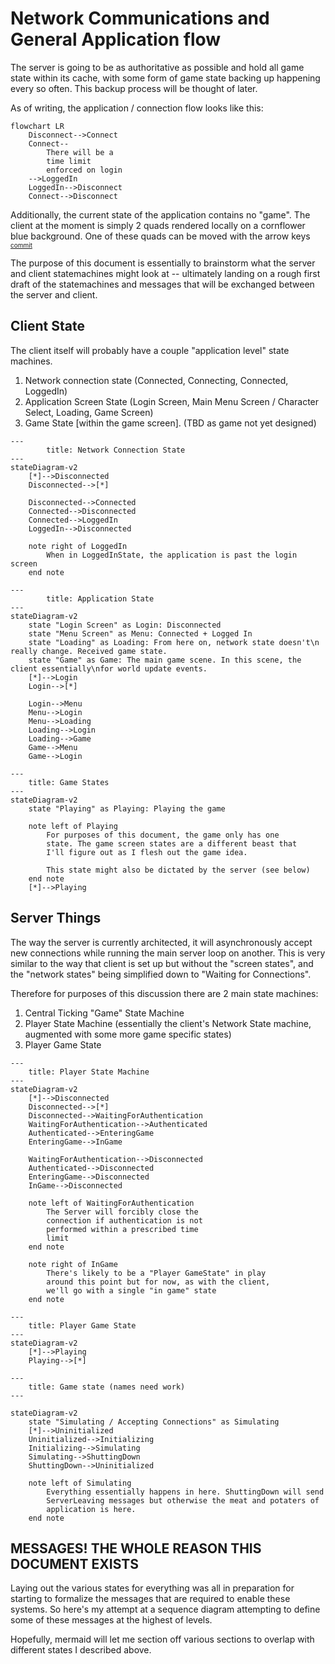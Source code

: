 # Network Communications and General Application flow

The server is going to be as authoritative as possible and hold all game state within its cache, with some form of game state 
backing up happening every so often. This backup process will be thought of later.

As of writing, the application / connection flow looks like this:

```mermaid
flowchart LR
    Disconnect-->Connect
    Connect--
        There will be a
        time limit
        enforced on login
    -->LoggedIn
    LoggedIn-->Disconnect
    Connect-->Disconnect
```
Additionally, the current state of the application contains no "game". The client at the moment is simply 2 quads 
rendered locally on a cornflower blue background. One of these quads can be moved with the arrow keys <span style="font-size:10px;vertical-align:top">[commit](https://github.com/Ozzadar/Lights/commit/9a8a0a4cf3b93f69030b7e37261d31f074284f36)</span>

The purpose of this document is essentially to brainstorm what the server and client statemachines might look at -- ultimately
landing on a rough first draft of the statemachines and messages that will be exchanged between the server and client.

## Client State

The client itself will probably have a couple "application level" state machines.

1. Network connection state (Connected, Connecting, Connected, LoggedIn)
2. Application Screen State (Login Screen, Main Menu Screen / Character Select, Loading, Game Screen)
3. Game State [within the game screen]. (TBD as game not yet designed)

```mermaid
---
        title: Network Connection State
---
stateDiagram-v2
    [*]-->Disconnected
    Disconnected-->[*]
    
    Disconnected-->Connected
    Connected-->Disconnected
    Connected-->LoggedIn
    LoggedIn-->Disconnected
    
    note right of LoggedIn
        When in LoggedInState, the application is past the login screen
    end note
```

```mermaid 
---
        title: Application State
---
stateDiagram-v2
    state "Login Screen" as Login: Disconnected
    state "Menu Screen" as Menu: Connected + Logged In
    state "Loading" as Loading: From here on, network state doesn't\n really change. Received game state.
    state "Game" as Game: The main game scene. In this scene, the client essentially\nfor world update events.
    [*]-->Login
    Login-->[*]
    
    Login-->Menu
    Menu-->Login
    Menu-->Loading
    Loading-->Login
    Loading-->Game
    Game-->Menu
    Game-->Login
```

```mermaid
---
    title: Game States
---
stateDiagram-v2
    state "Playing" as Playing: Playing the game

    note left of Playing
        For purposes of this document, the game only has one 
        state. The game screen states are a different beast that
        I'll figure out as I flesh out the game idea.
        
        This state might also be dictated by the server (see below)
    end note
    [*]-->Playing
```

## Server Things

The way the server is currently architected, it will asynchronously accept new connections while running the main server loop on another.
This is very similar to the way that client is set up but without the "screen states", and the "network states" being simplified down to "Waiting for Connections".

Therefore for purposes of this discussion there are 2 main state machines:

1. Central Ticking "Game" State Machine
2. Player State Machine (essentially the client's Network State machine, augmented with some more game specific states)
3. Player Game State

```mermaid
---
    title: Player State Machine
---
stateDiagram-v2
    [*]-->Disconnected
    Disconnected-->[*]
    Disconnected-->WaitingForAuthentication
    WaitingForAuthentication-->Authenticated
    Authenticated-->EnteringGame
    EnteringGame-->InGame
    
    WaitingForAuthentication-->Disconnected
    Authenticated-->Disconnected
    EnteringGame-->Disconnected
    InGame-->Disconnected
    
    note left of WaitingForAuthentication
        The Server will forcibly close the
        connection if authentication is not
        performed within a prescribed time
        limit
    end note

    note right of InGame
        There's likely to be a "Player GameState" in play
        around this point but for now, as with the client,
        we'll go with a single "in game" state
    end note
```

```mermaid
---
    title: Player Game State
---
stateDiagram-v2
    [*]-->Playing
    Playing-->[*]
```

```mermaid
---
    title: Game state (names need work)
---

stateDiagram-v2
    state "Simulating / Accepting Connections" as Simulating
    [*]-->Uninitialized
    Uninitialized-->Initializing
    Initializing-->Simulating
    Simulating-->ShuttingDown
    ShuttingDown-->Uninitialized
    
    note left of Simulating
        Everything essentially happens in here. ShuttingDown will send
        ServerLeaving messages but otherwise the meat and potaters of
        application is here.
    end note
```

## MESSAGES! THE WHOLE REASON THIS DOCUMENT EXISTS

Laying out the various states for everything was all in preparation for starting to formalize the messages that are required
to enable these systems. So here's my attempt at a sequence diagram attempting to define some of these messages at the highest of levels.

Hopefully, mermaid will let me section off various sections to overlap with different states I described above.